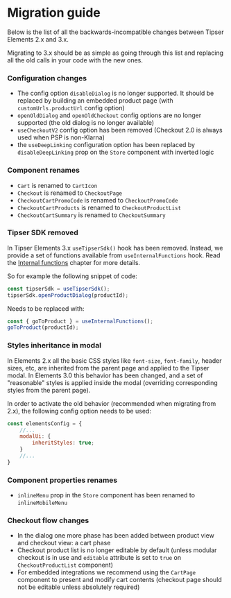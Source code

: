 # Migration guide

Below is the list of all the backwards-incompatible changes between Tipser Elements 2.x and 3.x.

Migrating to 3.x should be as simple as going through this list and replacing all the old calls in your code with the new ones.

### Configuration changes

- The config option `disableDialog` is no longer supported. It should be replaced by building an embedded product page (with `customUrls.productUrl` config option)
- `openOldDialog` and `openOldCheckout` config options are no longer supported (the old dialog is no longer available)
- `useCheckoutV2` config option has been removed (Checkout 2.0 is always used when PSP is non-Klarna)
- the `useDeepLinking` configuration option has been replaced by `disableDeepLinking` prop on the `Store` component with inverted logic

### Component renames

- `Cart` is renamed to `CartIcon`
- `Checkout` is renamed to `CheckoutPage`
- `CheckoutCartPromoCode` is renamed to `CheckoutPromoCode`
- `CheckoutCartProducts` is renamed to `CheckoutProductList`
- `CheckoutCartSummary` is renamed to `CheckoutSummary`

### Tipser SDK removed

In Tipser Elements 3.x `useTipserSdk()` hook has been removed. Instead, we provide a set of functions available from `useInternalFunctions` hook. Read the [Internal functions](#internal-functions) chapter for more details.

So for example the following snippet of code:

```js
const tipserSdk = useTipserSdk();
tipserSdk.openProductDialog(productId);
```

Needs to be replaced with:

```js
const { goToProduct } = useInternalFunctions();
goToProduct(productId);
```

### Styles inheritance in modal

In Elements 2.x all the basic CSS styles like `font-size`, `font-family`, header sizes, etc, are inherited from the parent page and applied to the Tipser modal.
In Elements 3.0 this behavior has been changed, and a set of "reasonable" styles is applied inside the modal (overriding corresponding styles from the parent page).

In order to activate the old behavior (recommended when migrating from 2.x), the following config option needs to be used:

```js
const elementsConfig = {
    //...
    modalUi: {
        inheritStyles: true;
    }
    //...
}
```  

### Component properties renames

- `inlineMenu` prop in the `Store` component has been renamed to `inlineMobileMenu`

### Checkout flow changes

- In the dialog one more phase has been added between product view and checkout view: a cart phase 
- Checkout product list is no longer editable by default (unless modular checkout is in use and `editable` attribute is set to `true` on `CheckoutProductList` component)
- For embedded integrations we recommend using the `CartPage` component to present and modify cart contents (checkout page should not be editable unless absolutely required)
